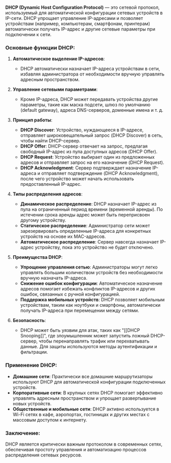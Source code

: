 **DHCP (Dynamic Host Configuration Protocol)** — это сетевой протокол, используемый для автоматической конфигурации сетевых устройств в IP-сети. DHCP упрощает управление IP-адресами и позволяет устройствам (например, компьютерам, смартфонам, принтерам) автоматически получать IP-адрес и другие сетевые параметры при подключении к сети.

### Основные функции DHCP:

1. **Автоматическое выделение IP-адресов**:
   - DHCP автоматически назначает IP-адреса устройствам в сети, избавляя администратора от необходимости вручную управлять адресным пространством.

2. **Управление сетевыми параметрами**:
   - Кроме IP-адреса, DHCP может передавать устройства другие параметры, такие как маска подсети, шлюз по умолчанию (default gateway), адреса DNS-серверов, доменные имена и т. д.

3. **Принцип работы**:
   - **DHCP Discover**: Устройство, нуждающееся в IP-адресе, отправляет широковещательный запрос (DHCP Discover) в сеть, чтобы найти DHCP-сервер.
   - **DHCP Offer**: DHCP-сервер отвечает на запрос, предлагая свободный IP-адрес из пула доступных адресов (DHCP Offer).
   - **DHCP Request**: Устройство выбирает один из предложенных адресов и отправляет запрос на его назначение (DHCP Request).
   - **DHCP Acknowledgment**: Сервер подтверждает назначение IP-адреса и отправляет подтверждение (DHCP Acknowledgment), после чего устройство может начать использовать предоставленный IP-адрес.

4. **Типы распределения адресов**:
   - **Динамическое распределение**: DHCP назначает IP-адрес из пула на ограниченный период времени (временной аренды). По истечении срока аренды адрес может быть переприсвоен другому устройству.
   - **Статическое распределение**: Администратор сети может зарезервировать определенные IP-адреса для конкретных устройств на основе их MAC-адресов.
   - **Автоматическое распределение**: Сервер навсегда назначает IP-адрес устройству, пока это устройство не будет отключено.

5. **Преимущества DHCP**:
   - **Упрощение управления сетью**: Администраторы могут легко управлять большим количеством устройств без необходимости вручную назначать IP-адреса.
   - **Снижение ошибок конфигурации**: Автоматическое назначение адресов помогает избежать конфликтов IP-адресов и других ошибок, связанных с ручной конфигурацией.
   - **Поддержка мобильных устройств**: DHCP позволяет мобильным устройствам, таким как ноутбуки и смартфоны, автоматически получать IP-адреса при перемещении между сетями.

6. **Безопасность**:
   - DHCP может быть уязвим для атак, таких как "[[DHCP Snooping]]", где злоумышленник может запустить ложный DHCP-сервер, чтобы перенаправлять трафик или перехватывать данные. Для защиты используются методы аутентификации и фильтрации.

### Применение DHCP:

- **Домашние сети**: Практически все домашние маршрутизаторы используют DHCP для автоматической конфигурации подключенных устройств.
- **Корпоративные сети**: В крупных сетях DHCP помогает эффективно управлять адресным пространством и упрощает развертывание новых устройств.
- **Общественные и мобильные сети**: DHCP активно используется в Wi-Fi сетях в кафе, аэропортах, гостиницах и других местах с массовым доступом к интернету.

### Заключение:
DHCP является критически важным протоколом в современных сетях, обеспечивая простоту управления и автоматизацию процессов распределения сетевых ресурсов.
